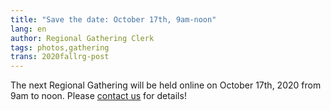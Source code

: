 ```yaml
---
title: "Save the date: October 17th, 9am-noon"
lang: en
author: Regional Gathering Clerk
tags: photos,gathering
trans: 2020fallrg-post
---
```

The next Regional Gathering will be held online on October 17th, 2020 from 9am to noon. Please [contact us](/contact) for details!
